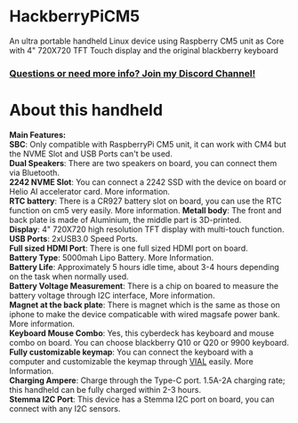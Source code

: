 # HackberryPiCM5
An ultra portable handheld Linux device using Raspberry CM5 unit as Core with 4" 720X720 TFT Touch display and the original blackberry keyboard

### [Questions or need more info? Join my Discord Channel!](https://discord.gg/WzPthAmMbP)  
# <a name='About this handheld  '>About this handheld</a>

**Main Features:**  
**SBC**: Only compatible with RaspberryPi CM5 unit, it can work with CM4 but the NVME Slot and USB Ports can't be used.  
**Dual Speakers**: There are two speakers on board, you can connect them via Bluetooth.  
**2242 NVME Slot**: You can connect a 2242 SSD with the device on board or Helio AI accelerator card. More information.  
**RTC battery**: There is a CR927 battery slot on board, you can use the RTC function on cm5 very easily. More information.
**Metall body**: The front and back plate is made of Aluminium, the middle part is 3D-printed.  
**Display**: 4" 720X720 high resolution TFT display with multi-touch function.  
**USB Ports**: 2xUSB3.0 Speed Ports.  
**Full sized HDMI Port**: There is one full sized HDMI port on board.  
**Battery Type**: 5000mah Lipo Battery. More Information.  
**Battery Life**: Approximately 5 hours idle time, about 3-4 hours depending on the task when normally used.  
**Battery Voltage Measurement**: There is a chip on boared to measure the battery voltage through I2C interface, More information.   
**Magnet at the back plate**: There is magnet which is the same as those on iphone to make the device compaticable with wired magsafe power bank. More information.   
**Keyboard Mouse Combo**: Yes, this cyberdeck has keyboard and mouse combo on board. You can choose blackberry Q10 or Q20 or 9900 keyboard.  
**Fully customizable keymap**: You can connect the keyboard with a computer and customizable the keymap through [VIAL](https://get.vial.today/) easily. More Information.  
**Charging Ampere**: Charge through the Type-C port. 1.5A-2A charging rate; this handheld can be fully charged within 2-3 hours.  
**Stemma I2C Port**: This device has a Stemma I2C port on board, you can connect with any I2C sensors.  

